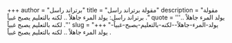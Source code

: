 +++
author = "برتراند راسل"
title = "مقولة برتراند راسل"
description = "مقولة برتراند راسل: يولد المرء جاهلاً .. لكنه بالتعليم يصبح غبياً ."
quote = '''يولد المرء جاهلاً .. لكنه بالتعليم يصبح غبياً .''' 
slug = "يولد-المرء-جاهلاً--لكنه-بالتعليم-يصبح-غبياً-"
+++
يولد المرء جاهلاً .. لكنه بالتعليم يصبح غبياً .
